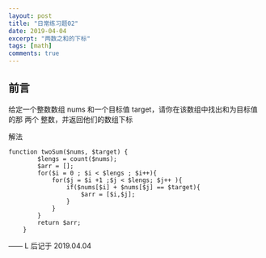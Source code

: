 ```yaml
---
layout: post
title: "日常练习题02"
date: 2019-04-04
excerpt: "两数之和的下标"
tags: [math]
comments: true
---
```


## 前言

给定一个整数数组 nums 和一个目标值 target，请你在该数组中找出和为目标值的那 两个 整数，并返回他们的数组下标

<p id = "build"></p>

解法

    function twoSum($nums, $target) {
            $lengs = count($nums);
            $arr = [];
            for($i = 0 ; $i < $lengs ; $i++){
                for($j = $i +1 ;$j < $lengs; $j++ ){
                    if($nums[$i] + $nums[$j] == $target){
                        $arr = [$i,$j];
                    }
                }
            }
            return $arr;
        }

—— L 后记于 2019.04.04


